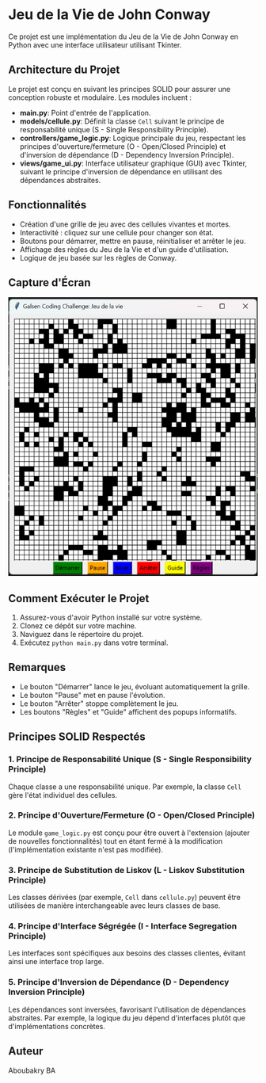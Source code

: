 # Jeu de la Vie de John Conway

Ce projet est une implémentation du Jeu de la Vie de John Conway en Python avec une interface utilisateur utilisant Tkinter.

## Architecture du Projet

Le projet est conçu en suivant les principes SOLID pour assurer une conception robuste et modulaire. Les modules incluent :

- **main.py**: Point d'entrée de l'application.
- **models/cellule.py**: Définit la classe `Cell` suivant le principe de responsabilité unique (S - Single Responsibility Principle).
- **controllers/game_logic.py**: Logique principale du jeu, respectant les principes d'ouverture/fermeture (O - Open/Closed Principle) et d'inversion de dépendance (D - Dependency Inversion Principle).
- **views/game_ui.py**: Interface utilisateur graphique (GUI) avec Tkinter, suivant le principe d'inversion de dépendance en utilisant des dépendances abstraites.

## Fonctionnalités

- Création d'une grille de jeu avec des cellules vivantes et mortes.
- Interactivité : cliquez sur une cellule pour changer son état.
- Boutons pour démarrer, mettre en pause, réinitialiser et arrêter le jeu.
- Affichage des règles du Jeu de la Vie et d'un guide d'utilisation.
- Logique de jeu basée sur les règles de Conway.

## Capture d'Écran

![Capture d'écran du Jeu de la Vie](images/capture_ecran_jeu.png)

## Comment Exécuter le Projet

1. Assurez-vous d'avoir Python installé sur votre système.
2. Clonez ce dépôt sur votre machine.
3. Naviguez dans le répertoire du projet.
4. Exécutez `python main.py` dans votre terminal.

## Remarques

- Le bouton "Démarrer" lance le jeu, évoluant automatiquement la grille.
- Le bouton "Pause" met en pause l'évolution.
- Le bouton "Arrêter" stoppe complètement le jeu.
- Les boutons "Règles" et "Guide" affichent des popups informatifs.

## Principes SOLID Respectés

### 1. Principe de Responsabilité Unique (S - Single Responsibility Principle)
Chaque classe a une responsabilité unique. Par exemple, la classe `Cell` gère l'état individuel des cellules.

### 2. Principe d'Ouverture/Fermeture (O - Open/Closed Principle)
Le module `game_logic.py` est conçu pour être ouvert à l'extension (ajouter de nouvelles fonctionnalités) tout en étant fermé à la modification (l'implémentation existante n'est pas modifiée).

### 3. Principe de Substitution de Liskov (L - Liskov Substitution Principle)
Les classes dérivées (par exemple, `Cell` dans `cellule.py`) peuvent être utilisées de manière interchangeable avec leurs classes de base.

### 4. Principe d'Interface Ségrégée (I - Interface Segregation Principle)
Les interfaces sont spécifiques aux besoins des classes clientes, évitant ainsi une interface trop large.

### 5. Principe d'Inversion de Dépendance (D - Dependency Inversion Principle)
Les dépendances sont inversées, favorisant l'utilisation de dépendances abstraites. Par exemple, la logique du jeu dépend d'interfaces plutôt que d'implémentations concrètes.

## Auteur

Aboubakry BA
